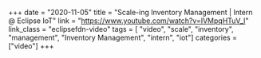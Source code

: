 +++
date = "2020-11-05"
title = "Scale-ing Inventory Management | Intern @ Eclipse IoT"
link = "https://www.youtube.com/watch?v=IVMpqHTuV_I"
link_class  = "eclipsefdn-video"
tags = [ "video", "scale", "inventory", "management", "Inventory Management", "intern", "iot"]
categories = ["video"]
+++
